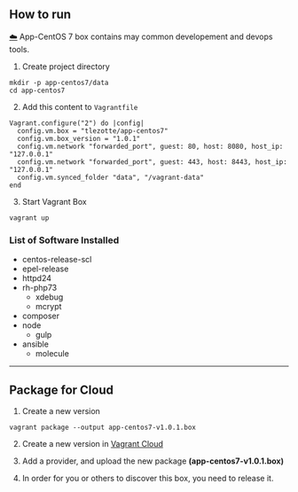 ## How to run

[:cloud:](https://app.vagrantup.com/tlezotte/boxes/app-centos7) App-CentOS 7 box contains may common developement and devops tools. 

1. Create project directory

```
mkdir -p app-centos7/data
cd app-centos7
```

2. Add this content to `Vagrantfile`

```
Vagrant.configure("2") do |config|
  config.vm.box = "tlezotte/app-centos7"
  config.vm.box_version = "1.0.1"
  config.vm.network "forwarded_port", guest: 80, host: 8080, host_ip: "127.0.0.1"
  config.vm.network "forwarded_port", guest: 443, host: 8443, host_ip: "127.0.0.1"
  config.vm.synced_folder "data", "/vagrant-data"
end
```

3. Start Vagrant Box

```
vagrant up
```

### List of Software Installed

- centos-release-scl
- epel-release
- httpd24
- rh-php73
  - xdebug
  - mcrypt
- composer
- node
  - gulp
- ansible
  - molecule

---

## Package for Cloud

1. Create a new version
```
vagrant package --output app-centos7-v1.0.1.box
```

2. Create a new version in [Vagrant Cloud](https://app.vagrantup.com/tlezotte/boxes/app-centos7/versions/new)

3. Add a provider, and upload the new package __(app-centos7-v1.0.1.box)__

4. In order for you or others to discover this box, you need to release it.
